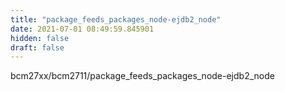 ```yaml
---
title: "package_feeds_packages_node-ejdb2_node"
date: 2021-07-01 08:49:59.845901
hidden: false
draft: false
---
```


bcm27xx/bcm2711/package_feeds_packages_node-ejdb2_node

